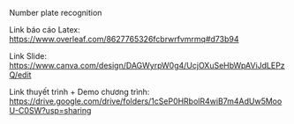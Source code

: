Number plate recognition

Link báo cáo Latex: https://www.overleaf.com/8627765326fcbrwrfvmrmq#d73b94

Link Slide: https://www.canva.com/design/DAGWyrpW0g4/UcjOXuSeHbWpAViJdLEPzQ/edit

Link thuyết trình + Demo chương trình: https://drive.google.com/drive/folders/1cSeP0HRbolR4wiB7m4AdUw5MooU-C0SW?usp=sharing
